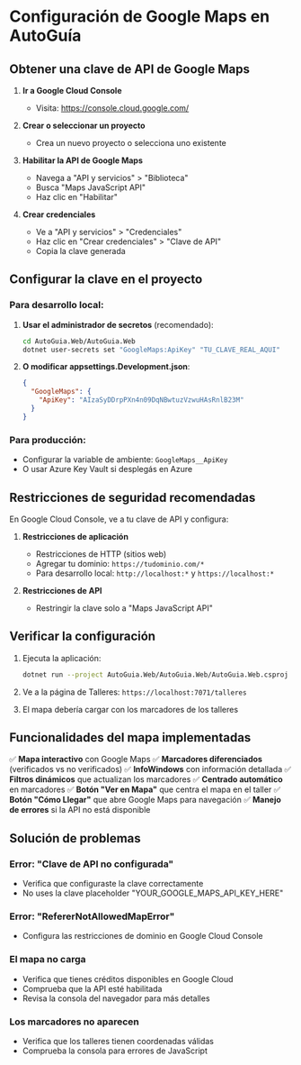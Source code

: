 # Configuración de Google Maps en AutoGuía

## Obtener una clave de API de Google Maps

1. **Ir a Google Cloud Console**
   - Visita: https://console.cloud.google.com/

2. **Crear o seleccionar un proyecto**
   - Crea un nuevo proyecto o selecciona uno existente

3. **Habilitar la API de Google Maps**
   - Navega a "API y servicios" > "Biblioteca"
   - Busca "Maps JavaScript API"
   - Haz clic en "Habilitar"

4. **Crear credenciales**
   - Ve a "API y servicios" > "Credenciales"
   - Haz clic en "Crear credenciales" > "Clave de API"
   - Copia la clave generada

## Configurar la clave en el proyecto

### Para desarrollo local:

1. **Usar el administrador de secretos** (recomendado):
   ```bash
   cd AutoGuia.Web/AutoGuia.Web
   dotnet user-secrets set "GoogleMaps:ApiKey" "TU_CLAVE_REAL_AQUI"
   ```

2. **O modificar appsettings.Development.json**:
   ```json
   {
     "GoogleMaps": {
       "ApiKey": "AIzaSyDDrpPXn4n09DqNBwtuzVzwuHAsRnlB23M"
     }
   }
   ```

### Para producción:

- Configurar la variable de ambiente: `GoogleMaps__ApiKey`
- O usar Azure Key Vault si desplegás en Azure

## Restricciones de seguridad recomendadas

En Google Cloud Console, ve a tu clave de API y configura:

1. **Restricciones de aplicación**
   - Restricciones de HTTP (sitios web)
   - Agregar tu dominio: `https://tudominio.com/*`
   - Para desarrollo local: `http://localhost:*` y `https://localhost:*`

2. **Restricciones de API**
   - Restringir la clave solo a "Maps JavaScript API"

## Verificar la configuración

1. Ejecuta la aplicación:
   ```bash
   dotnet run --project AutoGuia.Web/AutoGuia.Web/AutoGuia.Web.csproj
   ```

2. Ve a la página de Talleres: `https://localhost:7071/talleres`

3. El mapa debería cargar con los marcadores de los talleres

## Funcionalidades del mapa implementadas

✅ **Mapa interactivo** con Google Maps
✅ **Marcadores diferenciados** (verificados vs no verificados)
✅ **InfoWindows** con información detallada
✅ **Filtros dinámicos** que actualizan los marcadores
✅ **Centrado automático** en marcadores
✅ **Botón "Ver en Mapa"** que centra el mapa en el taller
✅ **Botón "Cómo Llegar"** que abre Google Maps para navegación
✅ **Manejo de errores** si la API no está disponible

## Solución de problemas

### Error: "Clave de API no configurada"
- Verifica que configuraste la clave correctamente
- No uses la clave placeholder "YOUR_GOOGLE_MAPS_API_KEY_HERE"

### Error: "RefererNotAllowedMapError"
- Configura las restricciones de dominio en Google Cloud Console

### El mapa no carga
- Verifica que tienes créditos disponibles en Google Cloud
- Comprueba que la API esté habilitada
- Revisa la consola del navegador para más detalles

### Los marcadores no aparecen
- Verifica que los talleres tienen coordenadas válidas
- Comprueba la consola para errores de JavaScript